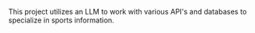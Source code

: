 This project utilizes an LLM to work with various API's and databases to specialize in sports information.
